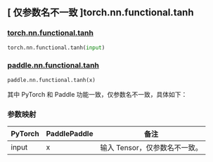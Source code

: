 ## [ 仅参数名不一致 ]torch.nn.functional.tanh

### [torch.nn.functional.tanh](https://pytorch.org/docs/stable/generated/torch.nn.functional.tanh.html)

```python
torch.nn.functional.tanh(input)
```

### [paddle.nn.functional.tanh](https://www.paddlepaddle.org.cn/documentation/docs/zh/develop/api/paddle/tanh_cn.html#tanh)

```python
paddle.nn.functional.tanh(x)
```

其中 PyTorch 和 Paddle 功能一致，仅参数名不一致，具体如下：

### 参数映射

| PyTorch | PaddlePaddle | 备注 |
| ------- | ------------ | -- |
| input   | x            | 输入 Tensor，仅参数名不一致。 |
